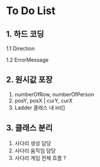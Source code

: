 # To Do List

## 1. 하드 코딩
1.1 Direction

1.2 ErrorMessage

## 2. 원시값 포장
1. numberOfRow, numberOfPerson
2. posY, posX | curY, curX
3. Ladder 클래스 내 int[]

## 3. 클래스 분리
1. 사다리 생성 담당
2. 사다리 움직임 담당
3. 사다리 게임 전체 흐름 ?